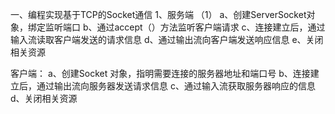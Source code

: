 一、编程实现基于TCP的Socket通信
1、服务端
（1）
a、创建ServerSocket对象，绑定监听端口
b、通过accept（）方法监听客户端请求
c、连接建立后，通过输入流读取客户端发送的请求信息
d、通过输出流向客户端发送响应信息
e、关闭相关资源

客户端：
a、创建Socket 对象，指明需要连接的服务器地址和端口号
b、连接建立后，通过输出流向服务器发送请求信息
c、通过输入流获取服务器响应的信息
d、关闭相关资源